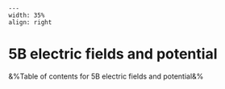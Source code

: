 
```{figure} /figures/busy.png
---
width: 35%
align: right
```
# 5B electric fields and potential

&%Table of contents for 5B electric fields and potential&%